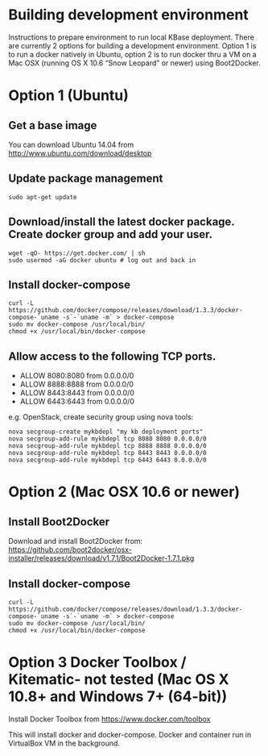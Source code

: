 # Building development environment
Instructions to prepare environment to run local KBase deployment. There are currently 2 options for building a development environment. Option 1 is to run a docker natively in Ubuntu, option 2 is to run docker thru a VM on a Mac OSX (running OS X 10.6 “Snow Leopard” or newer) using Boot2Docker.

# Option 1 (Ubuntu)

## Get a base image

You can download Ubuntu 14.04 from http://www.ubuntu.com/download/desktop

## Update package management

    sudo apt-get update

## Download/install the latest docker package. Create docker group and add your user.

    wget -qO- https://get.docker.com/ | sh
    sudo usermod -aG docker ubuntu # log out and back in

## Install docker-compose

    curl -L https://github.com/docker/compose/releases/download/1.3.3/docker-compose-`uname -s`-`uname -m` > docker-compose
    sudo mv docker-compose /usr/local/bin/
    chmod +x /usr/local/bin/docker-compose


## Allow access to the following TCP ports.
<ul>
<li>ALLOW 8080:8080 from 0.0.0.0/0</li>
<li>ALLOW 8888:8888 from 0.0.0.0/0</li>
<li>ALLOW 8443:8443 from 0.0.0.0/0</li>
<li>ALLOW 6443:6443 from 0.0.0.0/0</li>
</ul>

e.g. OpenStack, create security group using nova tools:

    nova secgroup-create mykbdepl "my kb deployment ports"
    nova secgroup-add-rule mykbdepl tcp 8080 8080 0.0.0.0/0
    nova secgroup-add-rule mykbdepl tcp 8888 8888 0.0.0.0/0
    nova secgroup-add-rule mykbdepl tcp 8443 8443 0.0.0.0/0
    nova secgroup-add-rule mykbdepl tcp 6443 6443 0.0.0.0/0
    

# Option 2 (Mac OSX 10.6 or newer)

## Install Boot2Docker

Download and install Boot2Docker from: https://github.com/boot2docker/osx-installer/releases/download/v1.7.1/Boot2Docker-1.7.1.pkg

## Install docker-compose

    curl -L https://github.com/docker/compose/releases/download/1.3.3/docker-compose-`uname -s`-`uname -m` > docker-compose
    sudo mv docker-compose /usr/local/bin/
    chmod +x /usr/local/bin/docker-compose

# Option 3 Docker Toolbox / Kitematic- not tested (Mac OS X 10.8+ and Windows 7+ (64-bit))

Install Docker Toolbox from 
https://www.docker.com/toolbox

This will install docker and docker-compose. Docker and container run in VirtualBox VM in the background.
